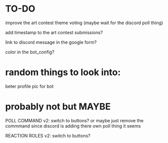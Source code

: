 # TO-DO

improve the art contest theme voting (maybe wait for the discord poll thing)

add timestamp to the art contest submissions?

link to discord message in the google form?

color in the bot_config?

# random things to look into:

beter profile pic for bot



# probably not but MAYBE
POLL COMMAND v2: switch to buttons? or maybe just remove the commmand since discord is adding there own poll thing it seems

REACTION ROLES v2: switch to buttons?
